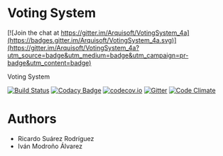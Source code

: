 # Voting System

[![Join the chat at https://gitter.im/Arquisoft/VotingSystem_4a](https://badges.gitter.im/Arquisoft/VotingSystem_4a.svg)](https://gitter.im/Arquisoft/VotingSystem_4a?utm_source=badge&utm_medium=badge&utm_campaign=pr-badge&utm_content=badge)

Voting System

[![Build Status](https://travis-ci.org/Arquisoft/VotingSystem_4a.svg?branch=master)](https://travis-ci.org/Arquisoft/VotingSystem_4a)
[![Codacy Badge](https://api.codacy.com/project/badge/grade/ba58018ef9ae448d95ea3f3d854c4f9a)](https://www.codacy.com/app/jelabra/VotingSystem_4a)
[![codecov.io](https://codecov.io/github/Arquisoft/VotingSystem_4a/coverage.svg?branch=master)](https://codecov.io/github/Arquisoft/VotingSystem_4a?branch=master)
[![Gitter](https://badges.gitter.im/Arquisoft/VotingSystem_4a.svg)](https://gitter.im/Arquisoft/VotingSystem_4a?utm_source=badge&utm_medium=badge&utm_campaign=pr-badge)
[![Code Climate](https://codeclimate.com/github/Arquisoft/VotingSystem_4a/badges/gpa.svg)](https://codeclimate.com/github/Arquisoft/VotingSystem_4a)


# Authors

* Ricardo Suárez Rodríguez
* Iván Modroño Álvarez
